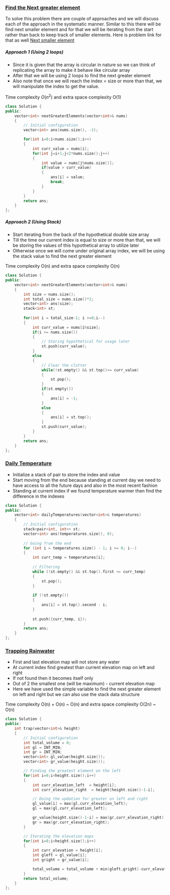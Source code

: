 ### [Find the Next greater element](https://leetcode.com/problems/next-greater-element-ii/description/)

To solve this problem there are couple of approaches and we will discuss each of the approach in the systematic manner. Similar to this there will be find next smaller element and for that we will be iterating from the start rather than back to keep track of smaller elements. Here is problem link for that as well [Next smaller element](https://www.interviewbit.com/problems/nearest-smaller-element/)

##### Approach 1 (Using 2 loops)

- Since it is given that the array is circular in nature so we can think of replicating the array to make it behave like circular array
- After that we will be using 2 loops to find the next greater element 
- Also note that once we will reach the index =  size or more than that, we will manipulate the index to get the value.

Time complexity $O(n^2)$ and extra space complexity O(1)
```cpp
class Solution {
public:
    vector<int> nextGreaterElements(vector<int>& nums) 
    {
        // Initial configuration
        vector<int> ans(nums.size(), -1);

        for(int i=0;i<nums.size();i++)
        {
            int curr_value = nums[i];
            for(int j=i+1;j<2*nums.size();j++)
            {
                int value = nums[j%nums.size()];
                if(value > curr_value)
                {
                    ans[i] = value;
                    break;
                }
            }
        }
        return ans;
    }
};
```


##### Approach 2 (Using Stack)

- Start iterating from the back of the hypothetical double size array
- Till the time our current index is equal to size or more than that, we will be storing the values of this hypothetical array to utilize later
- Otherwise once we will come under original array index, we will be using the stack value to find the next greater element

Time complexity O(n) and extra space complexity O(n)
```cpp
class Solution {
public:
    vector<int> nextGreaterElements(vector<int>& nums) 
    {
        int size = nums.size();
        int total_size = nums.size()*2;
        vector<int> ans(size);
        stack<int> st;
        
        for(int i = total_size-1; i >=0;i--)
        {
            int curr_value = nums[i%size];
            if(i >= nums.size())
            {
                // Storing hypothetical for usage later 
                st.push(curr_value);
            }
            else
            {
                // Clear the clutter
                while(!st.empty() && st.top()<= curr_value)
                {
                    st.pop();
                }
                if(st.empty())
                {
                    ans[i] = -1;
                }
                else
                {
                    ans[i] = st.top();
                }
                st.push(curr_value);
            }
        }
        return ans;
    }
};
```


### [Daily Temperature](https://leetcode.com/problems/daily-temperatures/description/)

- Initialize a stack of pair to store the index and value
- Start moving from the end because standing at current day we need to have access to all the future days and also in the most recent fashion
- Standing at current index if we found temperature warmer then find the difference in the indexes
```cpp
class Solution {
public:
    vector<int> dailyTemperatures(vector<int>& temperatures) 
    {
        // Initial configuration
        stack<pair<int, int>> st;
        vector<int> ans(temperatures.size(), 0);
        
        // Going from the end
        for (int i = temperatures.size() - 1; i >= 0; i--)
        {
            int curr_temp = temperatures[i];
            
            // Filtering
            while (!st.empty() && st.top().first <= curr_temp)
            {
                st.pop();
            }
            
            if (!st.empty())
            {
                ans[i] = st.top().second - i;
            }
            
            st.push({curr_temp, i});
        }
        return ans;
    }
};
```


### [Trapping Rainwater](https://leetcode.com/problems/trapping-rain-water/description/)

- First and last elevation map will not store any water
- At current index find greatest than current elevation map on left and right
- If not found then it becomes itself only
- Out of 2 the smallest one (will be maximum) - current elevation map
- Here we have used the simple variable to find the next greater element on left and right but we can also use the stack data structure

Time complexity O(n) + O(n) ~ O(n) and extra space complexity O(2n) ~ O(n)
```cpp
class Solution {
public:
    int trap(vector<int>& height) 
    {
        // Initial configuration
        int total_volume = 0;
        int gl = INT_MIN;
        int gr = INT_MIN;
        vector<int> gl_value(height.size());
        vector<int> gr_value(height.size());

        // Finding the greatest element on the left
        for(int i=0;i<height.size();i++)
        {
            int curr_elevation_left  = height[i];
            int curr_elevation_right  = height[height.size()-1-i];

            // Doing the updation for greater on left and right
            gl_value[i] = max(gl,curr_elevation_left);
            gl = max(gl,curr_elevation_left);

            gr_value[height.size()-1-i] = max(gr,curr_elevation_right);
            gr = max(gr,curr_elevation_right);
        }

        // Iterating the elevation maps
        for(int i=0;i<height.size();i++)
        {
            int curr_elevation = height[i];
            int gleft = gl_value[i];
            int gright = gr_value[i];

            total_volume = total_volume + min(gleft,gright)-curr_elevation;
        }
        return total_volume;
    }
};
```